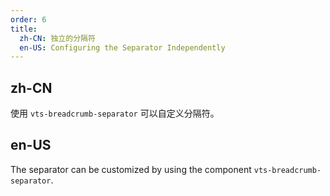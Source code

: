 ```yaml
---
order: 6
title:
  zh-CN: 独立的分隔符
  en-US: Configuring the Separator Independently
---
```


## zh-CN

使用 `vts-breadcrumb-separator` 可以自定义分隔符。

## en-US

The separator can be customized by using the component `vts-breadcrumb-separator`.

